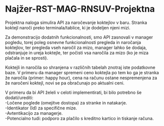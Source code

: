 # Najžer-RST-MAG-RNSUV-Projektna

Projektna naloga simulira API za naročevanje koktejlov v baru. Stranka koktejl naroči preko terminala/tablice, ki je dodeljen njeni mizi.

Za demonstracijo dodatnih funkcionalnosti, smo API zasnovali v manager pogledu, torej poleg osnevne funkcionalnosti pregleda in naročanja koktejlov, ter pregleda vseh naročil za mizo, manager lahko še dodaja, odstranjuje in ureja koktejle, ter počisti vsa naročila za mizo (ko je miza plačala in se sprosti).

Koktejli in naročila so shranjena v različnih tabelah znotraj iste podatkovne baze. V primeru da manager spremeni ceno koktejla po tem ko ga je stranka že naročila (primer: happy hour), cena na računu ostane nespremenjena za že naročeni koktejl, novi se pa obračunajo po aktualni ceni.

V primeru da bi API želeli v celoti implementirati, bi bilo potrebno še dodati/urediti:<br />
-Ločene poglede (omejitve dostopa) za stranke in natakarje.<br />
-Identikator (Id) za specifične mize.<br />
-Avtentikacijo za managerje.<br />
-Potencialno tudi: podporo za plačilo s kreditno kartico in tiskanje računa.<br />
